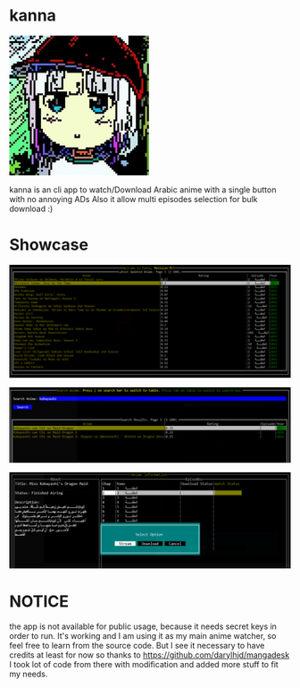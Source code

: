 # kanna
![logo](.github/assets/logo.jpg)

kanna is an cli app to watch/Download Arabic anime with a single button with no annoying ADs
Also it allow multi episodes selection for bulk download :)

# Showcase

![main-menu](.github/assets/kanna1-min.PNG)

![search-menu](.github/assets/kanna2-min.PNG)

![anime-page](.github/assets/kanna3-min.PNG)

# NOTICE
the app is not available for public usage, because it needs secret keys in order to run. It's working and I am using it as my main anime watcher, so feel free to learn from the source code.
But I see it necessary to have credits at least for now so thanks to https://github.com/darylhjd/mangadesk I took lot of code from there with modification and added more stuff to fit my needs.
